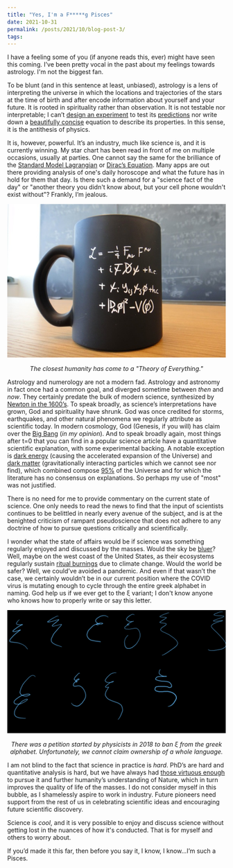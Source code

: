 ```yaml
---
title: "Yes, I'm a F*****g Pisces"
date: 2021-10-31
permalink: /posts/2021/10/blog-post-3/
tags:
---
```


I have a feeling some of you (if anyone reads this, ever) might have seen this coming. I’ve been pretty vocal in the past about my feelings towards astrology. I'm not the biggest fan.

To be blunt (and in this sentence at least, unbiased), astrology is a lens of interpreting the universe in which the locations and trajectories of the stars at the time of birth and after encode information about yourself and your future. It is rooted in spirituality rather than observation. It is not testable nor interpretable; I can’t [design an experiment](https://home.cern/science/accelerators/large-hadron-collider) to test its [predictions](https://home.cern/science/physics/higgs-boson) nor write down a [beautifully concise](https://en.wikipedia.org/wiki/Mass–energy_equivalence) equation to describe its properties. In this sense, it is the antithesis of physics.  

It is, however, powerful. It’s an industry, much like science is, and it is currently winning. My star chart has been read in front of me on multiple occasions, usually at parties. One cannot say the same for the brilliance of the [Standard Model Lagrangian](https://www.symmetrymagazine.org/article/the-deconstructed-standard-model-equation) or [Dirac’s Equation](https://en.wikipedia.org/wiki/Dirac_equation). Many apps are out there providing analysis of one's daily horoscope and what the future has in hold for them that day. Is there such a demand for a "science fact of the day" or "another theory you didn't know about, but your cell phone wouldn't exist without"? Frankly, I’m jealous.

![mug](/images/cernmug.JPG)
<p align="center">
  <em>The closest humanity has come to a "Theory of Everything."</em>
</p>

Astrology and numerology are not a modern fad.  Astrology and astronomy in fact once had a common goal, and diverged sometime between *then* and *now*.  They certainly predate the bulk of modern science, synthesized by [Newton in the 1600’s](https://www.washingtonpost.com/history/2020/03/12/during-pandemic-isaac-newton-had-work-home-too-he-used-time-wisely/). To speak broadly, as science’s interpretations have grown, God and spirituality have shrunk. God was once credited for storms, earthquakes, and other natural phenomena we regularly attribute as scientific today. In modern cosmology, God (Genesis, if you will) has claim over the [Big Bang](https://en.wikipedia.org/wiki/Big_Bang_nucleosynthesis) (*in my opinion*). And to speak broadly again, most things after t=0 that you can find in a popular science article have a quantitative scientific explanation, with some experimental backing. A notable exception is [dark energy](https://en.wikipedia.org/wiki/Dark_energy) (causing the accelerated expansion of the Universe) and [dark matter](https://en.wikipedia.org/wiki/Vera_Rubin) (gravitationally interacting particles which we cannot see nor find), which combined compose [95%](https://wmap.gsfc.nasa.gov/universe/uni_matter.html) of the Universe and for which the literature has no consensus on explanations. So perhaps my use of "most" was not justified.

There is no need for me to provide commentary on the current state of science. One only needs to read the news to find that the input of scientists continues to be belittled in nearly every avenue of the subject, and is at the benighted criticism of rampant pseudoscience that does not adhere to any doctrine of how to pursue questions critically and scientifically.

I wonder what the state of affairs would be if science was something regularly enjoyed and discussed by the masses. Would the sky be [bluer](https://spaceplace.nasa.gov/blue-sky/en/)? Well, maybe on the west coast of the United States, as their ecosystems regularly sustain [ritual burnings](https://www.nytimes.com/interactive/2021/us/wildfires-air-quality-tracker.html) due to climate change. Would the world be safer? Well, we could’ve avoided a pandemic. And even if that wasn’t the case, we certainly wouldn’t be in our current position where the COVID virus is mutating enough to cycle through the entire greek alphabet in naming. God help us if we ever get to the ξ variant; I don't know anyone who knows how to properly write or say this letter.

![xi](/images/xi.JPG)
<p align="center">
  <em>There was a petition started by physicists in 2018 to ban ξ from the greek alphabet. Unfortunately, we cannot claim ownership of a whole language. </em>
</p>

I am not blind to the fact that science in practice is *hard*. PhD’s are hard and quantitative analysis is hard, but we have always had [those virtuous enough](https://en.wikipedia.org/wiki/Marie_Curie) to pursue it and further humanity’s understanding of Nature, which in turn improves the quality of life of the masses. I do not consider myself in this bubble, as I shamelessly aspire to work in industry. Future pioneers need support from the rest of us in celebrating scientific ideas and encouraging future scientific discovery.

Science is *cool*, and it is very possible to enjoy and discuss science without getting lost in the nuances of how it's conducted. That is for myself and others to worry about.

If you’d made it this far, then before you say it, I know, I know...I’m such a Pisces.
